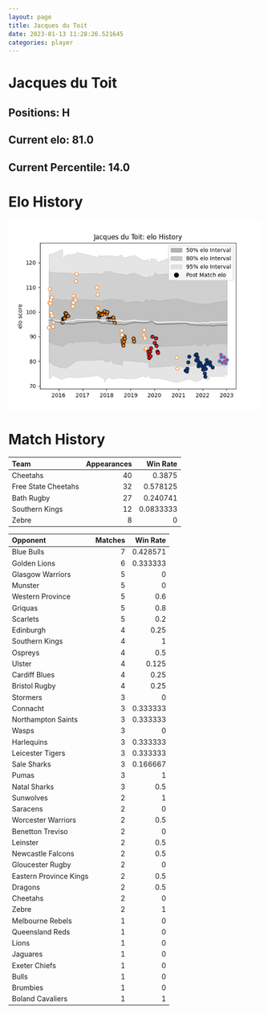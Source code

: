 ```yaml
---  
layout: page  
title: Jacques du Toit  
date: 2023-01-13 11:28:26.521645  
categories: player  
---
```

# Jacques du Toit

## Positions: H

## Current elo: 81.0

## Current Percentile: 14.0

# Elo History


![elo history](history_JacquesduToit.png)
# Match History


| Team                |   Appearances |   Win Rate |
|:--------------------|--------------:|-----------:|
| Cheetahs            |            40 |  0.3875    |
| Free State Cheetahs |            32 |  0.578125  |
| Bath Rugby          |            27 |  0.240741  |
| Southern Kings      |            12 |  0.0833333 |
| Zebre               |             8 |  0         |

| Opponent               |   Matches |   Win Rate |
|:-----------------------|----------:|-----------:|
| Blue Bulls             |         7 |   0.428571 |
| Golden Lions           |         6 |   0.333333 |
| Glasgow Warriors       |         5 |   0        |
| Munster                |         5 |   0        |
| Western Province       |         5 |   0.6      |
| Griquas                |         5 |   0.8      |
| Scarlets               |         5 |   0.2      |
| Edinburgh              |         4 |   0.25     |
| Southern Kings         |         4 |   1        |
| Ospreys                |         4 |   0.5      |
| Ulster                 |         4 |   0.125    |
| Cardiff Blues          |         4 |   0.25     |
| Bristol Rugby          |         4 |   0.25     |
| Stormers               |         3 |   0        |
| Connacht               |         3 |   0.333333 |
| Northampton Saints     |         3 |   0.333333 |
| Wasps                  |         3 |   0        |
| Harlequins             |         3 |   0.333333 |
| Leicester Tigers       |         3 |   0.333333 |
| Sale Sharks            |         3 |   0.166667 |
| Pumas                  |         3 |   1        |
| Natal Sharks           |         3 |   0.5      |
| Sunwolves              |         2 |   1        |
| Saracens               |         2 |   0        |
| Worcester Warriors     |         2 |   0.5      |
| Benetton Treviso       |         2 |   0        |
| Leinster               |         2 |   0.5      |
| Newcastle Falcons      |         2 |   0.5      |
| Gloucester Rugby       |         2 |   0        |
| Eastern Province Kings |         2 |   0.5      |
| Dragons                |         2 |   0.5      |
| Cheetahs               |         2 |   0        |
| Zebre                  |         2 |   1        |
| Melbourne Rebels       |         1 |   0        |
| Queensland Reds        |         1 |   0        |
| Lions                  |         1 |   0        |
| Jaguares               |         1 |   0        |
| Exeter Chiefs          |         1 |   0        |
| Bulls                  |         1 |   0        |
| Brumbies               |         1 |   0        |
| Boland Cavaliers       |         1 |   1        |
